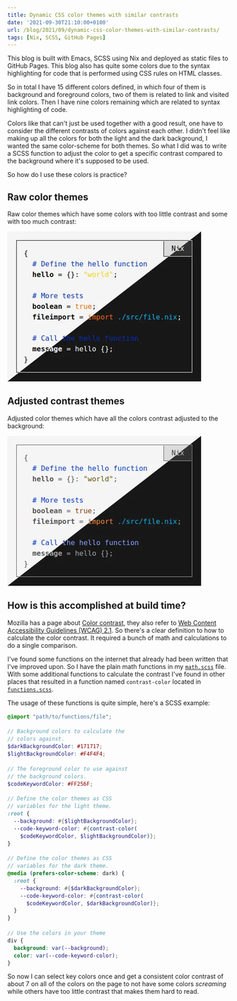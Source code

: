 ```yaml
---
title: Dynamic CSS color themes with similar contrasts
date: '2021-09-30T21:10:00+0100'
url: /blog/2021/09/dynamic-css-color-themes-with-similar-contrasts/
tags: [Nix, SCSS, GitHub Pages]
---
```


This blog is built with Emacs, SCSS using Nix and deployed as static files to
GitHub Pages. This blog also has quite some colors due to the syntax
highlighting for code that is performed using CSS rules on HTML classes.

So in total I have 15 different colors defined, in which four of them is
background and foreground colors, two of them is related to link and visited
link colors. Then I have nine colors remaining which are related to syntax
highlighting of code.

Colors like that can't just be used together with a good result, one have to
consider the different contrasts of colors against each other. I didn't feel
like making up all the colors for both the light and the dark background, I
wanted the same color-scheme for both themes. So what I did was to write a
SCSS function to adjust the color to get a specific contrast compared to the
background where it's supposed to be used.

So how do I use these colors is practice?

## Raw color themes

Raw color themes which have some colors with too little contrast and some with too much contrast:

![Raw color themes which have some colors with too little contrast and some with too much contrast](./raw-themes.webp)

## Adjusted contrast themes

Adjusted color themes which have all the colors contrast adjusted to the background:

![Adjusted color themes which have all the colors contrast adjusted to the background](./adjusted-themes.webp)

## How is this accomplished at build time?

Mozilla has a page about [Color contrast](https://developer.mozilla.org/en-US/docs/Web/Accessibility/Understanding_WCAG/Perceivable/Color_contrast),
they also refer to [Web Content Accessibility Guidelines (WCAG) 2.1](https://www.w3.org/TR/WCAG21/#dfn-contrast-ratio). So there's a clear definition to how to
calculate the color contrast. It required a bunch of math and calculations to do a single comparison.

I've found some functions on the internet that already had been written that
I've improved upon. So I have the plain math functions in my [`math.scss`](https://github.com/etu/etu.github.io/blob/5a61bb61b26c503014b9793ad771de417774c6cd/src/themes/elisnu/assets/scss/math.scss)
file. With some additional functions to calculate the contrast I've found in
other places that resulted in a function named `contrast-color` located in
[`functions.scss`](https://github.com/etu/etu.github.io/blob/5a61bb61b26c503014b9793ad771de417774c6cd/src/themes/elisnu/assets/scss/functions.scss).

The usage of these functions is quite simple, here's a SCSS example:

```scss
@import "path/to/functions/file";

// Background colors to calculate the
// colors against.
$darkBackgroundColor: #171717;
$lightBackgroundColor: #F4F4F4;

// The foreground color to use against
// the background colors.
$codeKeywordColor: #FF256F;

// Define the color themes as CSS
// variables for the light theme.
:root {
  --background: #{$lightBackgroundColor};
  --code-keyword-color: #{contrast-color(
    $codeKeywordColor, $lightBackgroundColor)};
}

// Define the color themes as CSS
// variables for the dark theme.
@media (prefers-color-scheme: dark) {
  :root {
    --background: #{$darkBackgroundColor};
    --code-keyword-color: #{contrast-color(
      $codeKeywordColor, $darkBackgroundColor)};
  }
}

// Use the colors in your theme
div {
  background: var(--background);
  color: var(--code-keyword-color);
}
```

So now I can select key colors once and get a consistent color contrast of
about 7 on all of the colors on the page to not have some colors *screaming*
while others have too little contrast that makes them hard to read.
